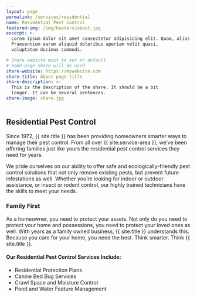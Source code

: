 ```yaml
---
layout: page
permalink: /services/residential
name: Residential Pest Control
featured-img: /img/headers/about.jpg
excerpt: >-
  Lorem ipsum dolor sit amet consectetur adipisicing elit. Quam, alias.
  Praesentium earum aliquid doloribus aperiam velit quasi,
  voluptatum ducimus commodi.

# Share website must be set or default
# home page share will be used
share-website: https://mywebsite.com
share-title: About page title
share-description: >-
  This is the description of the share. It should be a bit
  longer. It can be several sentences.
share-image: share.jpg
---
```


## Residential Pest Control

Since 1972, {{ site.title }} has been providing homeowners smarter ways to manage their pest control. From all over {{ site.service-area }}, we’ve been offering families just like yours the residential pest control services they need for years.

We pride ourselves on our ability to offer safe and ecologically-friendly pest control solutions that not only remove existing pests, but prevent future infestations as well. Whether you’re looking for indoor or outdoor assistance, or insect or rodent control, our highly trained technicians have the skills to meet your needs.

### Family First
As a homeowner, you need to protect your assets. Not only do you need to protect your home and possessions, you need to protect your loved ones as well. With years as a family owned business, {{ site.title }} understands this. Because you care for your home, you need the best. Think smarter. Think {{ site.title }}.

#### Our Residential Pest Control Services Include:
- Residential Protection Plans
- Canine Bed Bug Services
- Crawl Space and Moisture Control
- Pond and Water Feature Management
